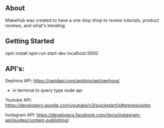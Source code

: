 ## About

MakeHub was created to have a one stop shop to review tutorials, product reviews, and what's trending.

## Getting Started

npm install
npm run start-dev
localhost:5000

## API's:

Sephora API:
https://rapidapi.com/apidojo/api/sephora/

- in terminal to query type node api

Youtube API:
https://developers.google.com/youtube/v3/quickstart/js#prerequisites

Instagram API:
https://developers.facebook.com/docs/instagram-api/guides/content-publishing/
